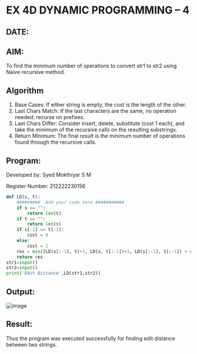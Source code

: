 # EX 4D DYNAMIC PROGRAMMING – 4
## DATE:
## AIM:
To find the minimum number of operations to convert str1 to str2 using Naive recursive method.





## Algorithm
1. Base Cases: If either string is empty, the cost is the length of the other.
2. Last Chars Match: If the last characters are the same, no operation needed; recurse on prefixes.
3. Last Chars Differ: Consider insert, delete, substitute (cost 1 each), and take the minimum of the recursive calls on the resulting substrings.
4. Return Minimum: The final result is the minimum number of operations found through the recursive calls.

## Program:

Developed by: Syed Mokthiyar S M

Register Number:  212222230156

```python
def LD(s, t):
    #########  Add your code here ###########
    if s == "":
        return len(t)
    if t == "":
        return len(s)
    if s[-1] == t[-1]:
        cost = 0
    else:
        cost = 1
    res = min([LD(s[:-1], t)+1, LD(s, t[:-1])+1, LD(s[:-1], t[:-1]) + cost])
    return res
str1=input()
str2=input()
print('Edit Distance',LD(str1,str2))


```

## Output:
![image](https://github.com/user-attachments/assets/815c6319-10bd-40d6-aec7-7a49259c7669)



## Result:
Thus the program was executed successfully for finding edit distance between two strings.
